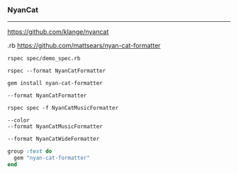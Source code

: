 ### NyanCat
---
https://github.com/klange/nyancat

.rb
https://github.com/mattsears/nyan-cat-formatter

```
rspec spec/demo_spec.rb

rspec --format NyanCatFormatter

gem install nyan-cat-formatter

--format NyanCatFormatter

rspec spec -f NyanCatMusicFormatter

--color
--format NyanCatMusicFormatter

--format NyanCatWideFormatter

```

```ruby
group :test do
  gem "nyan-cat-formatter"
end


```

```
```

